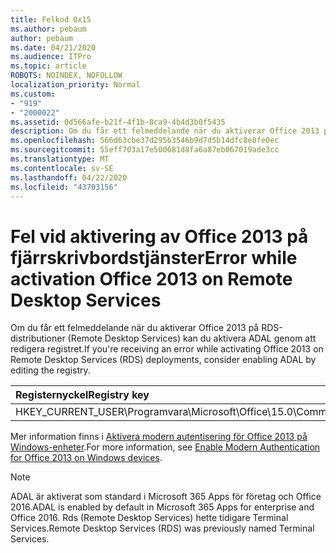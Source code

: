 ```yaml
---
title: Felkod 0x15
ms.author: pebaum
author: pebaum
ms.date: 04/21/2020
ms.audience: ITPro
ms.topic: article
ROBOTS: NOINDEX, NOFOLLOW
localization_priority: Normal
ms.custom:
- "919"
- "2000022"
ms.assetid: 0d566afe-b21f-4f1b-8ca9-4b4d3b0f5435
description: Om du får ett felmeddelande när du aktiverar Office 2013 på RDS-distributioner (Remote Desktop Services) kan du aktivera ADAL genom att redigera registret.
ms.openlocfilehash: 566d63cbe37d295b3546b9d7d5b14dfc8e8fe0ec
ms.sourcegitcommit: 55eff703a17e500681d8fa6a87eb067019ade3cc
ms.translationtype: MT
ms.contentlocale: sv-SE
ms.lasthandoff: 04/22/2020
ms.locfileid: "43703156"
---
```

# <a name="error-while-activation-office-2013-on-remote-desktop-services"></a><span data-ttu-id="aac24-103">Fel vid aktivering av Office 2013 på fjärrskrivbordstjänster</span><span class="sxs-lookup"><span data-stu-id="aac24-103">Error while activation Office 2013 on Remote Desktop Services</span></span>

<span data-ttu-id="aac24-104">Om du får ett felmeddelande när du aktiverar Office 2013 på RDS-distributioner (Remote Desktop Services) kan du aktivera ADAL genom att redigera registret.</span><span class="sxs-lookup"><span data-stu-id="aac24-104">If you're receiving an error while activating Office 2013 on Remote Desktop Services (RDS) deployments, consider enabling ADAL by editing the registry.</span></span>
  
|<span data-ttu-id="aac24-105">**Registernyckel**</span><span class="sxs-lookup"><span data-stu-id="aac24-105">**Registry key**</span></span>|<span data-ttu-id="aac24-106">**Typ**</span><span class="sxs-lookup"><span data-stu-id="aac24-106">**Type**</span></span>|<span data-ttu-id="aac24-107">**Värde**</span><span class="sxs-lookup"><span data-stu-id="aac24-107">**Value**</span></span>|
|:-----|:-----|:-----|
|<span data-ttu-id="aac24-108">HKEY_CURRENT_USER\Programvara\Microsoft\Office\15.0\Common\Identity\EnableADAL</span><span class="sxs-lookup"><span data-stu-id="aac24-108">HKEY_CURRENT_USER\Software\Microsoft\Office\15.0\Common\Identity\EnableADAL</span></span>  <br/> |<span data-ttu-id="aac24-109">Reg_dword</span><span class="sxs-lookup"><span data-stu-id="aac24-109">REG_DWORD</span></span>  <br/> |<span data-ttu-id="aac24-110">1</span><span class="sxs-lookup"><span data-stu-id="aac24-110">1</span></span>  <br/> |

<span data-ttu-id="aac24-111">Mer information finns i [Aktivera modern autentisering för Office 2013 på Windows-enheter](https://docs.microsoft.com/office365/admin/security-and-compliance/enable-modern-authentication).</span><span class="sxs-lookup"><span data-stu-id="aac24-111">For more information, see [Enable Modern Authentication for Office 2013 on Windows devices](https://docs.microsoft.com/office365/admin/security-and-compliance/enable-modern-authentication).</span></span>
  
> [!NOTE]
>  <span data-ttu-id="aac24-112">ADAL är aktiverat som standard i Microsoft 365 Apps för företag och Office 2016.</span><span class="sxs-lookup"><span data-stu-id="aac24-112">ADAL is enabled by default in Microsoft 365 Apps for enterprise and Office 2016.</span></span> <span data-ttu-id="aac24-113">Rds (Remote Desktop Services) hette tidigare Terminal Services.</span><span class="sxs-lookup"><span data-stu-id="aac24-113">Remote Desktop Services (RDS) was previously named Terminal Services.</span></span>
  